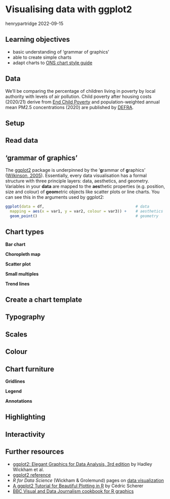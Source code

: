 Visualising data with ggplot2
================
henrypartridge
2022-09-15

## Learning objectives

-   basic understanding of ‘grammar of graphics’  
-   able to create simple charts
-   adapt charts to [ONS chart style
    guide](https://ons-design.notion.site/ONS-chart-style-guide-abc7605a97624dc2bc7f2a3e16379d82)

## Data

We’ll be comparing the percentage of children living in poverty by local
authority with levels of air pollution. Child poverty after housing
costs (2020/21) derive from [End Child
Poverty](http://endchildpoverty.org.uk/child-poverty) and
population-weighted annual mean PM2.5 concentrations (2020) are
published by [DEFRA](https://uk-air.defra.gov.uk/data/pcm-data).

## Setup

## Read data

## ‘grammar of graphics’

The [ggplot2](https://ggplot2.tidyverse.org) package is underpinned by
the ‘**g**rammar of **g**raphics’ ([Wilkinson,
2005](https://link.springer.com/book/10.1007/0-387-28695-0)).
Essentially, every data visualisation has a formal structure with three
principle layers: data, aesthetics, and geometry. Variables in your
**data** are mapped to the **aes**thetic properties (e.g. position, size
and colour) of **geom**etric objects like scatter plots or line charts.
You can see this in the arguments used by ggplot2:

``` r
ggplot(data = df,                                        # data
  mapping = aes(x = var1, y = var2, colour = var3)) +    # aesthetics
  geom_point()                                           # geometry
```

## Chart types

**Bar chart**

**Choropleth map**

**Scatter plot**

**Small multiples**

**Trend lines**

## Create a chart template

## Typography

## Scales

## Colour

## Chart furniture

**Gridlines**

**Legend**

**Annotations**

## Highlighting

## Interactivity

## Further resources

-   [ggplot2: Elegant Graphics for Data Analysis, 3rd
    edition](https://ggplot2-book.org/index.html) by Hadley Wickham et
    al.
-   [ggplot2 reference](https://ggplot2.tidyverse.org/reference/)
-   *R for Data Science* (Wickham & Grolemund) pages on [data
    visualization](https://r4ds.had.co.nz/data-visualisation.html)
-   [A ggplot2 Tutorial for Beautiful Plotting in
    R](https://www.cedricscherer.com/2019/08/05/a-ggplot2-tutorial-for-beautiful-plotting-in-r/)
    by Cédric Scherer
-   [BBC Visual and Data Journalism cookbook for R
    graphics](https://bbc.github.io/rcookbook/)
